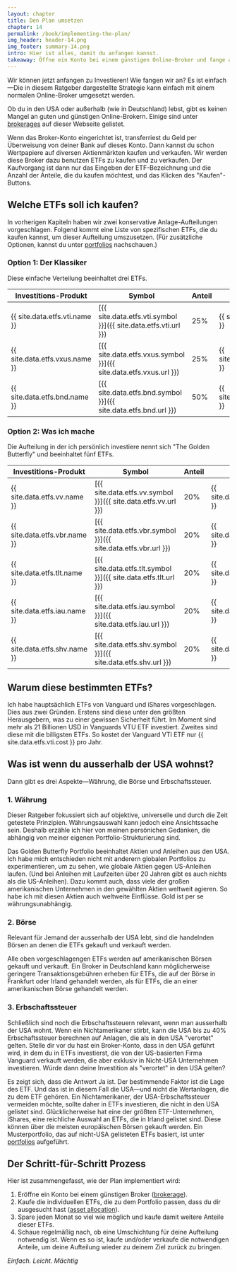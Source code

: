 ```yaml
---
layout: chapter
title: Den Plan umsetzen
chapter: 14
permalink: /book/implementing-the-plan/
img_header: header-14.png
img_footer: summary-14.png
intro: Hier ist alles, damit du anfangen kannst.
takeaway: Öffne ein Konto bei einem günstigen Online-Broker und fange an entsprechend deiner gewählten Portfolio-Struktur in ETFs zu investieren. 
---
```


Wir können jetzt anfangen zu Investieren! Wie fangen wir an? Es ist einfach—Die in diesem Ratgeber dargestellte Strategie kann einfach mit einem normalen Online-Broker umgesetzt werden.

Ob du in den USA oder außerhalb (wie in Deutschland) lebst, gibt es keinen Mangel an guten und günstigen Online-Brokern. Einige sind unter [brokerages](/brokerages/) auf dieser Webseite gelistet.

Wenn das Broker-Konto eingerichtet ist, transferriest du Geld per Überweisung von deiner Bank auf dieses Konto. Dann kannst du schon Wertpapiere auf diversen Aktienmärkten kaufen und verkaufen. Wir werden diese Broker dazu benutzen ETFs zu kaufen und zu verkaufen. Der Kaufvorgang ist dann nur das Eingeben der ETF-Bezeichnung und die Anzahl der Anteile, die du kaufen möchtest, und das Klicken des "Kaufen"-Buttons.

## Welche ETFs soll ich kaufen?

In vorherigen Kapiteln haben wir zwei konservative Anlage-Aufteilungen vorgeschlagen. Folgend kommt eine Liste von spezifischen ETFs, die du kaufen kannst, um dieser Aufteilung umszusetzen. (Für zusätzliche Optionen, kannst du unter [portfolios](/portfolios/) nachschauen.)

### Option 1: Der Klassiker

Diese einfache Verteilung beeinhaltet drei ETFs.

| Investitions-Produkt                      | Symbol | Anteil     | Kosten|
|-------------------------------------------|--------|------------|-------|
| {{ site.data.etfs.vti.name }} | [{{ site.data.etfs.vti.symbol }}]({{ site.data.etfs.vti.url }}) | 25% | {{ site.data.etfs.vti.cost }} |
| {{ site.data.etfs.vxus.name }} | [{{ site.data.etfs.vxus.symbol }}]({{ site.data.etfs.vxus.url }}) | 25% | {{ site.data.etfs.vxus.cost }} |
| {{ site.data.etfs.bnd.name }} | [{{ site.data.etfs.bnd.symbol }}]({{ site.data.etfs.bnd.url }}) | 50% | {{ site.data.etfs.bnd.cost }} |

### Option 2: Was ich mache

Die Aufteilung in der ich persönlich investiere nennt sich "The Golden Butterfly" und beeinhaltet fünf ETFs.

| Investitions-Produkt                  | Symbol | Anteil     | Kosten|
|---------------------------------------|--------|------------|-------|
| {{ site.data.etfs.vv.name }} | [{{ site.data.etfs.vv.symbol }}]({{ site.data.etfs.vv.url }}) | 20% | {{ site.data.etfs.vv.cost }} |
| {{ site.data.etfs.vbr.name }} | [{{ site.data.etfs.vbr.symbol }}]({{ site.data.etfs.vbr.url }}) | 20% | {{ site.data.etfs.vbr.cost }} |
| {{ site.data.etfs.tlt.name }} | [{{ site.data.etfs.tlt.symbol }}]({{ site.data.etfs.tlt.url }}) | 20% | {{ site.data.etfs.tlt.cost }} |
| {{ site.data.etfs.iau.name }} | [{{ site.data.etfs.iau.symbol }}]({{ site.data.etfs.iau.url }}) | 20% | {{ site.data.etfs.iau.cost }} |
| {{ site.data.etfs.shv.name }} | [{{ site.data.etfs.shv.symbol }}]({{ site.data.etfs.shv.url }}) | 20% | {{ site.data.etfs.shv.cost }} |


## Warum diese bestimmten ETFs?

Ich habe hauptsächlich ETFs von Vanguard und iShares vorgeschlagen. Dies aus zwei Gründen. Erstens sind diese unter den größten Herausgebern, was zu einer gewissen Sicherheit führt. Im Moment sind mehr als 21 Billionen USD in Vanguards VTU ETF investiert. Zweites sind diese mit die billigsten ETFs. So kostet der Vanguard VTI ETF nur {{ site.data.etfs.vti.cost }} pro Jahr.

## Was ist wenn du ausserhalb der USA wohnst?

Dann gibt es drei Aspekte—Währung, die Börse und Erbschaftssteuer.

### 1. Währung

Dieser Ratgeber fokussiert sich auf objektive, universelle und durch die Zeit getestete Prinzipien. Währungsauswahl kann jedoch eine Ansichtssache sein. Deshalb erzähle ich hier von meinen persönichen Gedanken, die abhängig von meiner eigenen Portfolio-Strukturierung sind.

Das Golden Butterfly Portfolio beeinhaltet Aktien und Anleihen aus den USA. Ich habe mich entschieden nicht mit anderern globalen Portfolios zu experimentieren, um zu sehen, wie globale Aktien gegen US-Anleihen laufen. (Und bei Anleihen mit Laufzeiten über 20 Jahren gibt es auch nichts als die US-Anleihen). Dazu kommt auch, dass viele der großen amerikanischen Unternehmen in den gewählten Aktien weltweit agieren. So habe ich mit diesen Aktien auch weltweite Einflüsse. Gold ist per se währungsunabhängig.

### 2. Börse

Relevant für Jemand der ausserhalb der USA lebt, sind die handelnden Börsen an denen die ETFs gekauft und verkauft werden.

Alle oben vorgeschlagengen ETFs werden auf amerikanischen Börsen gekauft und verkauft. Ein Broker in Deutschland kann möglicherweise geringere Transaktionsgebühren erheben für ETFs, die auf der Börse in Frankfurt oder Irland gehandelt werden, als für ETFs, die an einer amerikanischen Börse gehandelt werden.

### 3. Erbschaftssteuer

Schließlich sind noch die Erbschaftssteuern relevant, wenn man ausserhalb der USA wohnt. Wenn ein Nichtamerikaner stirbt, kann die USA bis zu 40% Erbschaftssteuer berechnen auf Anlagen, die als in den USA "verortet" gelten. Stelle dir vor du hast ein Broker-Konto, dass in den USA geführt wird, in dem du in ETFs investierst, die von der US-basierten Firma Vanguard verkauft werden, die aber exklusiv in Nicht-USA Unternehmen investieren. Würde dann deine Investition als "verortet" in den USA gelten?

Es zeigt sich, dass die Antwort Ja ist. Der bestimmende Faktor ist die Lage des ETF. Und das ist in diesem Fall die USA—und nicht die Wertanlagen, die zu dem ETF gehören.
Ein Nichtamerikaner, der USA-Erbschaftssteuer vermeiden möchte, sollte daher in ETFs investieren, die nicht in den USA gelistet sind. Glücklicherweise hat eine der größten ETF-Unternehmen, iShares, eine reichliche Auswahl an ETFs, die in Irland gelistet sind. Diese können über die meisten europäischen Börsen gekauft werden. Ein Musterportfolio, das auf nicht-USA gelisteten ETFs basiert, ist unter [portfolios](/portfolios/) aufgeführt.

## Der Schritt-für-Schritt Prozess

Hier ist zusammengefasst, wie der Plan implementiert wird:

1. Eröffne ein Konto bei einem günstigen Broker ([brokerage](/brokerages/)).
2. Kaufe die individuellen ETFs, die zu dem Portfolio passen, dass du dir ausgesucht hast ([asset allocation](/portfolios/)).
3. Spare jeden Monat so viel wie möglich und kaufe damit weitere Anteile dieser ETFs.
4. Schaue regelmäßig nach, ob eine Umschichtung für deine Aufteilung notwendig ist. Wenn es so ist, kaufe und/oder verkaufe die notwendigen Anteile, um deine Aufteilung wieder zu deinem Ziel zurück zu bringen.

*Einfach. Leicht. Mächtig*

